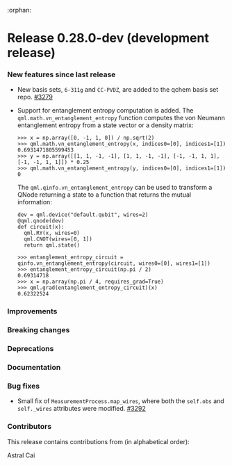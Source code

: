 :orphan:

# Release 0.28.0-dev (development release)

<h3>New features since last release</h3>

* New basis sets, `6-311g` and `CC-PVDZ`, are added to the qchem basis set repo.
  [#3279](https://github.com/PennyLaneAI/pennylane/pull/3279)

* Support for entanglement entropy computation is added. The `qml.math.vn_entanglement_entropy` function computes the von Neumann entanglement entropy from a state vector or a density matrix:

  ```pycon
  >>> x = np.array([0, -1, 1, 0]) / np.sqrt(2)
  >>> qml.math.vn_entanglement_entropy(x, indices0=[0], indices1=[1])
  0.6931471805599453
  >>> y = np.array([[1, 1, -1, -1], [1, 1, -1, -1], [-1, -1, 1, 1], [-1, -1, 1, 1]]) * 0.25
  >>> qml.math.vn_entanglement_entropy(y, indices0=[0], indices1=[1])
  0
  ```
  The `qml.qinfo.vn_entanglement_entropy` can be used to transform a QNode returning
  a state to a function that returns the mutual information:
  ```python3
  dev = qml.device("default.qubit", wires=2)
  @qml.qnode(dev)
  def circuit(x):
    qml.RY(x, wires=0)
    qml.CNOT(wires=[0, 1])
    return qml.state()
  ```

  ```pycon
  >>> entanglement_entropy_circuit = qinfo.vn_entanglement_entropy(circuit, wires0=[0], wires1=[1])
  >>> entanglement_entropy_circuit(np.pi / 2)
  0.69314718
  >>> x = np.array(np.pi / 4, requires_grad=True)
  >>> qml.grad(entanglement_entropy_circuit)(x)
  0.62322524
  ```

<h3>Improvements</h3>

<h3>Breaking changes</h3>

<h3>Deprecations</h3>

<h3>Documentation</h3>

<h3>Bug fixes</h3>

* Small fix of `MeasurementProcess.map_wires`, where both the `self.obs` and `self._wires`
  attributes were modified.
  [#3292](https://github.com/PennyLaneAI/pennylane/pull/3292)

<h3>Contributors</h3>

This release contains contributions from (in alphabetical order):

Astral Cai
